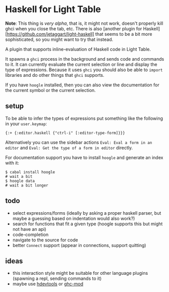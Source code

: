 # Haskell for Light Table

**Note**: This thing is *very alpha*, that is, it might not work,
doesn't properly kill ghci when you close the tab, etc. There is also
[another plugin for Haskell][https://github.com/jetaggart/light-haskell]
that seems to be a bit more sophisticated, so you might want to try that
instead.

A plugin that supports inline-evaluation of Haskell code in Light Table.

It spawns a `ghci` process in the background and sends code and commands
to it. It can currently evaluate the current selection or line and display
the type of expressions. Because it uses `ghci` you should also be able
to `import` libraries and do other things that `ghci` supports.

If you have `hoogle` installed, then you can also view the documentation
for the current symbol or the current selection.

## setup

To be able to infer the types of expressions put something like the
following in your `user.keymap`:

    {:+ {:editor.haskell {"ctrl-i" [:editor-type-form]}}}

Alternatively you can use the sidebar actions `Eval: Eval a form in an editor`
and `Eval: Get the type of a form in editor` directly.

For documentation support you have to install `hoogle` and generate an index
with it:

    $ cabal install hoogle
    # wait a bit
    $ hoogle data
    # wait a bit longer

## todo

* select expressions/forms (ideally by asking a proper haskell parser,
    but maybe a guessing based on indentation would also work?)
* search for functions that fit a given type (hoogle supports this but
    might not have an api)
* code-completion
* navigate to the source for code
* better `Connect` support (appear in connections, support quitting)

## ideas

* this interaction style might be suitable for other language
    plugins (spawning a repl, sending commands to it)
* maybe use [hdevtools](https://github.com/bitc/hdevtools) or
    [ghc-mod](https://github.com/kazu-yamamoto/ghc-mod)
